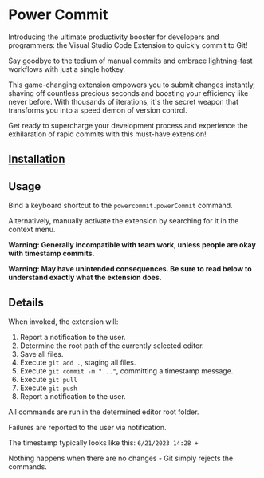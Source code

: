 # Power Commit

Introducing the ultimate productivity booster for developers and programmers: the Visual Studio Code Extension to quickly commit to Git!

Say goodbye to the tedium of manual commits and embrace lightning-fast workflows with just a single hotkey.

This game-changing extension empowers you to submit changes instantly, shaving off countless precious seconds and boosting your efficiency like never before. With thousands of iterations, it's the secret weapon that transforms you into a speed demon of version control.

Get ready to supercharge your development process and experience the exhilaration of rapid commits with this must-have extension!

## [Installation](https://marketplace.visualstudio.com/items?itemName=Eshnek.power-commit&ssr=false)

## Usage

Bind a keyboard shortcut to the `powercommit.powerCommit` command.

Alternatively, manually activate the extension by searching for it in the context menu.

**Warning: Generally incompatible with team work, unless people are okay with timestamp commits.**

**Warning: May have unintended consequences. Be sure to read below to understand exactly what the extension does.**

## Details

When invoked, the extension will:
1. Report a notification to the user.
1. Determine the root path of the currently selected editor.
1. Save all files.
1. Execute `git add .`, staging all files.
1. Execute `git commit -m "..."`, committing a timestamp message.
1. Execute `git pull`
1. Execute `git push`
1. Report a notification to the user.

All commands are run in the determined editor root folder.

Failures are reported to the user via notification.

The timestamp typically looks like this: `6/21/2023 14:28 +`

Nothing happens when there are no changes - Git simply rejects the commands.
